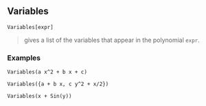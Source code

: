 ## Variables

```
Variables[expr]
```

> gives a list of the variables that appear in the polynomial `expr`.

### Examples
```
Variables(a x^2 + b x + c)

Variables({a + b x, c y^2 + x/2})

Variables(x + Sin(y))
```